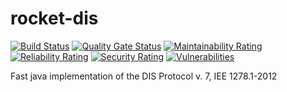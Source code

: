 # rocket-dis

[![Build Status](https://travis-ci.com/phyzicsz/rocket-dis.svg?branch=development)](https://travis-ci.com/phyzicsz/rocket-dis)
[![Quality Gate Status](https://sonarcloud.io/api/project_badges/measure?branch=development&project=phyzicsz_rocketdis&metric=alert_status)](https://sonarcloud.io/dashboard?id=phyzicsz_rocketdis&branch=development)
[![Maintainability Rating](https://sonarcloud.io/api/project_badges/measure?branch=development&project=phyzicsz_rocketdis&metric=sqale_rating)](https://sonarcloud.io/dashboard?id=phyzicsz_rocketdis&branch=development)
[![Reliability Rating](https://sonarcloud.io/api/project_badges/measure?branch=development&project=phyzicsz_rocketdis&metric=reliability_rating)](https://sonarcloud.io/dashboard?id=phyzicsz_rocketdis&branch=development)
[![Security Rating](https://sonarcloud.io/api/project_badges/measure?branch=development&project=phyzicsz_rocketdis&metric=security_rating)](https://sonarcloud.io/dashboard?id=phyzicsz_rocketdis&branch=development)
[![Vulnerabilities](https://sonarcloud.io/api/project_badges/measure?branch=development&project=phyzicsz_rocketdis&metric=vulnerabilities)](https://sonarcloud.io/dashboard?id=phyzicsz_rocketdis&branch=development)

Fast java implementation of the DIS Protocol v. 7, IEE 1278.1-2012 
